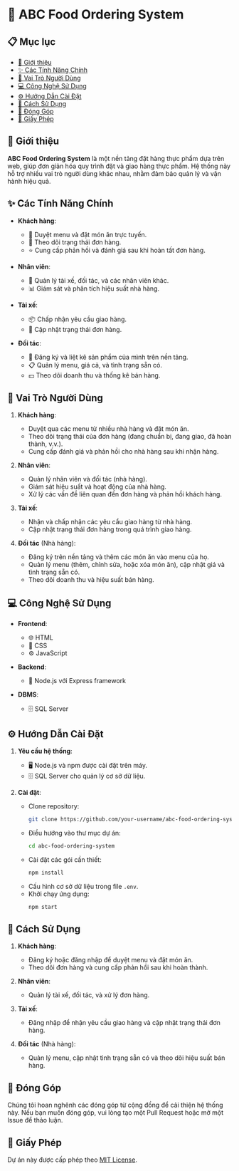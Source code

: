 # 🍔 ABC Food Ordering System

## 📋 Mục lục
- [📖 Giới thiệu](#-giới-thiệu)
- [✨ Các Tính Năng Chính](#-các-tính-năng-chính)
- [👥 Vai Trò Người Dùng](#-vai-trò-người-dùng)
- [💻 Công Nghệ Sử Dụng](#-công-nghệ-sử-dụng)
- [⚙️ Hướng Dẫn Cài Đặt](#%EF%B8%8F-hướng-dẫn-cài-đặt)
- [🚀 Cách Sử Dụng](#-cách-sử-dụng)
- [🤝 Đóng Góp](#-đóng-góp)
- [📝 Giấy Phép](#-giấy-phép)

## 📖 Giới thiệu

**ABC Food Ordering System** là một nền tảng đặt hàng thực phẩm dựa trên web, giúp đơn giản hóa quy trình đặt và giao hàng thực phẩm. Hệ thống này hỗ trợ nhiều vai trò người dùng khác nhau, nhằm đảm bảo quản lý và vận hành hiệu quả. 

## ✨ Các Tính Năng Chính

- **Khách hàng**: 
  - 🛒 Duyệt menu và đặt món ăn trực tuyến.
  - 🚚 Theo dõi trạng thái đơn hàng.
  - ⭐ Cung cấp phản hồi và đánh giá sau khi hoàn tất đơn hàng.

- **Nhân viên**:
  - 👥 Quản lý tài xế, đối tác, và các nhân viên khác.
  - 📊 Giám sát và phân tích hiệu suất nhà hàng.

- **Tài xế**:
  - 📦 Chấp nhận yêu cầu giao hàng.
  - 🔄 Cập nhật trạng thái đơn hàng.

- **Đối tác**:
  - 🏪 Đăng ký và liệt kê sản phẩm của mình trên nền tảng.
  - 📋 Quản lý menu, giá cả, và tình trạng sẵn có.
  - 💵 Theo dõi doanh thu và thống kê bán hàng.

## 👥 Vai Trò Người Dùng

1. **Khách hàng**: 
   - Duyệt qua các menu từ nhiều nhà hàng và đặt món ăn.
   - Theo dõi trạng thái của đơn hàng (đang chuẩn bị, đang giao, đã hoàn thành, v.v.).
   - Cung cấp đánh giá và phản hồi cho nhà hàng sau khi nhận hàng.

2. **Nhân viên**:
   - Quản lý nhân viên và đối tác (nhà hàng).
   - Giám sát hiệu suất và hoạt động của nhà hàng.
   - Xử lý các vấn đề liên quan đến đơn hàng và phản hồi khách hàng.

3. **Tài xế**:
   - Nhận và chấp nhận các yêu cầu giao hàng từ nhà hàng.
   - Cập nhật trạng thái đơn hàng trong quá trình giao hàng.

4. **Đối tác** (Nhà hàng):
   - Đăng ký trên nền tảng và thêm các món ăn vào menu của họ.
   - Quản lý menu (thêm, chỉnh sửa, hoặc xóa món ăn), cập nhật giá và tình trạng sẵn có.
   - Theo dõi doanh thu và hiệu suất bán hàng.

## 💻 Công Nghệ Sử Dụng

- **Frontend**: 
  - 🌐 HTML
  - 🎨 CSS
  - ⚙️ JavaScript

- **Backend**:
  - 🚀 Node.js với Express framework

- **DBMS**:
  - 🗄️ SQL Server

## ⚙️ Hướng Dẫn Cài Đặt

1. **Yêu cầu hệ thống**:
   - 🖥️ Node.js và npm được cài đặt trên máy.
   - 🗄️ SQL Server cho quản lý cơ sở dữ liệu.

2. **Cài đặt**:
   - Clone repository:
     ```bash
     git clone https://github.com/your-username/abc-food-ordering-system.git
     ```
   - Điều hướng vào thư mục dự án:
     ```bash
     cd abc-food-ordering-system
     ```
   - Cài đặt các gói cần thiết:
     ```bash
     npm install
     ```
   - Cấu hình cơ sở dữ liệu trong file `.env`.
   - Khởi chạy ứng dụng:
     ```bash
     npm start
     ```

## 🚀 Cách Sử Dụng

1. **Khách hàng**:
   - Đăng ký hoặc đăng nhập để duyệt menu và đặt món ăn.
   - Theo dõi đơn hàng và cung cấp phản hồi sau khi hoàn thành.

2. **Nhân viên**:
   - Quản lý tài xế, đối tác, và xử lý đơn hàng.

3. **Tài xế**:
   - Đăng nhập để nhận yêu cầu giao hàng và cập nhật trạng thái đơn hàng.

4. **Đối tác** (Nhà hàng):
   - Quản lý menu, cập nhật tình trạng sẵn có và theo dõi hiệu suất bán hàng.

## 🤝 Đóng Góp

Chúng tôi hoan nghênh các đóng góp từ cộng đồng để cải thiện hệ thống này. Nếu bạn muốn đóng góp, vui lòng tạo một Pull Request hoặc mở một Issue để thảo luận.

## 📝 Giấy Phép

Dự án này được cấp phép theo [MIT License](LICENSE).

